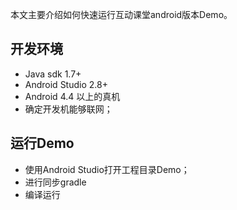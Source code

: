 本文主要介绍如何快速运行互动课堂android版本Demo。

## 开发环境

- Java sdk 1.7+
- Android Studio 2.8+
- Android 4.4 以上的真机
- 确定开发机能够联网；

## 运行Demo

- 使用Android Studio打开工程目录Demo；
- 进行同步gradle
- 编译运行

